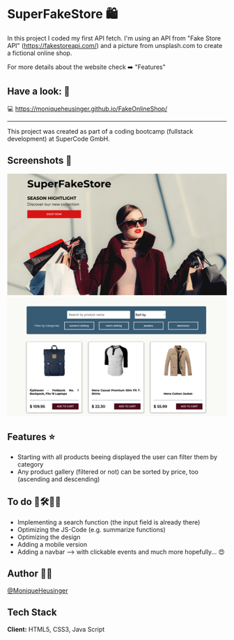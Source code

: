 # SuperFakeStore 🛍️

In this project I coded my first API fetch.
I'm using an API from "Fake Store API" (https://fakestoreapi.com/) and a picture from unsplash.com to create a fictional online shop.

For more details about the website check ➡️ "Features"

## Have a look: 👀

💻 https://moniqueheusinger.github.io/FakeOnlineShop/

---

This project was created as part of a coding bootcamp (fullstack development) at SuperCode GmbH.

## Screenshots 📸

![SuperFakeStore](./assets/misc/Onlineshophero-min.png)
![SuperFakeStore-Products](./assets/misc/Onlineshopproducts-min.png)

## Features ⭐️

- Starting with all products beeing displayed the user can filter them by category
- Any product gallery (filtered or not) can be sorted by price, too (ascending and descending)

## To do 🚧🛠️👩‍💻

- Implementing a search function (the input field is already there)
- Optimizing the JS-Code (e.g. summarize functions)
- Optimizing the design
- Adding a mobile version
- Adding a navbar --> with clickable events
  and much more hopefully... 😍

## Author 👩‍💻

[@MoniqueHeusinger](https://github.com/MoniqueHeusinger)

## Tech Stack

**Client:** HTML5, CSS3, Java Script
